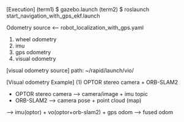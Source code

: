 [Execution]
(term1) $ gazebo.launch
(term2) $ roslaunch start_navigation_with_gps_ekf.launch

Odometry source <-- robot_localization_with_gps.yaml 

1) wheel odometry
2) imu 
3) gps odometry
4) visual odometry


[visual odometry source]
path: ~/rapid/launch/vio/


[Visual odometry Example]
(1) OPTOR stereo camera + ORB-SLAM2
 - OPTOR stereo camera --> camera/image + imu topic 
 - ORB-SLAM2 --> camera pose + point cloud (map)

 --> imu(optor) + vo(optor+orb-slam2) + gps odom --> fused odom 


